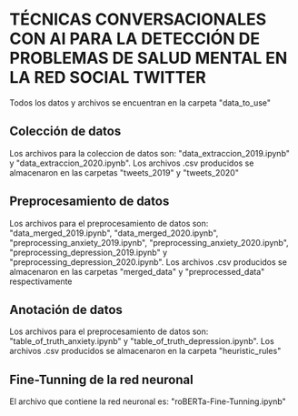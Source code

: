 # TÉCNICAS CONVERSACIONALES CON AI PARA LA DETECCIÓN DE PROBLEMAS DE SALUD MENTAL EN LA RED SOCIAL TWITTER
Todos los datos y archivos se encuentran en la carpeta "data_to_use"
## Colección de datos 
Los archivos para la coleccion de datos son: "data_extraccion_2019.ipynb" y "data_extraccion_2020.ipynb". Los archivos .csv producidos se almacenaron en las carpetas
"tweets_2019" y "tweets_2020"

## Preprocesamiento de datos 
Los archivos para el preprocesamiento de datos son: "data_merged_2019.ipynb", "data_merged_2020.ipynb", "preprocessing_anxiety_2019.ipynb", "preprocessing_anxiety_2020.ipynb",
"preprocessing_depression_2019.ipynb" y "preprocessing_depression_2020.ipynb". Los archivos .csv producidos se almacenaron en las carpetas "merged_data" y "preprocessed_data"
respectivamente

## Anotación de datos 
Los archivos para el preprocesamiento de datos son: "table_of_truth_anxiety.ipynb" y "table_of_truth_depression.ipynb". Los archivos .csv producidos se almacenaron en la
carpeta "heuristic_rules" 

## Fine-Tunning de la red neuronal 
El archivo que contiene la red neuronal es: "roBERTa-Fine-Tunning.ipynb"
